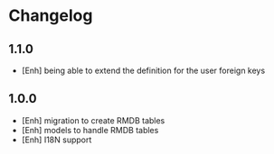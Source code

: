 Changelog
=========

1.1.0
-----
- [Enh] being able to extend the definition for the user foreign keys

1.0.0
-----

- [Enh] migration to create RMDB tables
- [Enh] models to handle RMDB tables
- [Enh] I18N support
